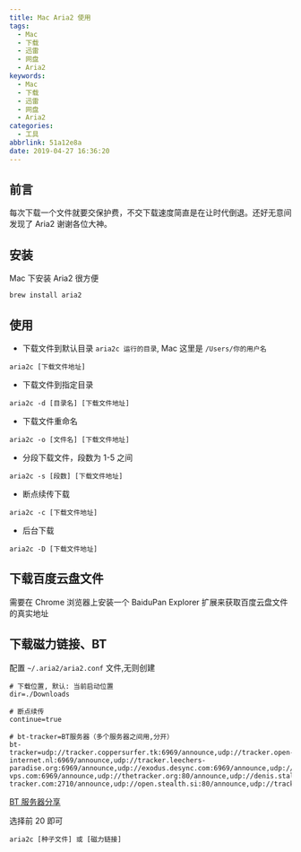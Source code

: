 ```yaml
---
title: Mac Aria2 使用
tags:
  - Mac
  - 下载
  - 迅雷
  - 网盘
  - Aria2
keywords:
  - Mac
  - 下载
  - 迅雷
  - 网盘
  - Aria2
categories:
  - 工具
abbrlink: 51a12e8a
date: 2019-04-27 16:36:20
---
```

## 前言
每次下载一个文件就要交保护费，不交下载速度简直是在让时代倒退。还好无意间发现了 Aria2 谢谢各位大神。

## 安装
Mac 下安装 Aria2 很方便
```
brew install aria2
```

## 使用

* 下载文件到默认目录 `aria2c 运行的目录`, Mac 这里是 `/Users/你的用户名`
```
aria2c [下载文件地址]
```

* 下载文件到指定目录
```
aria2c -d [目录名] [下载文件地址]
```

* 下载文件重命名
```
aria2c -o [文件名] [下载文件地址]
```

* 分段下载文件，段数为 1-5 之间
```
aria2c -s [段数] [下载文件地址]
```

* 断点续传下载
```
aria2c -c [下载文件地址]
```

* 后台下载
```
aria2c -D [下载文件地址]
```

## 下载百度云盘文件
需要在 Chrome 浏览器上安装一个 BaiduPan Explorer 扩展来获取百度云盘文件的真实地址

## 下载磁力链接、BT
配置 `~/.aria2/aria2.conf` 文件,无则创建

```
# 下载位置, 默认: 当前启动位置
dir=./Downloads

# 断点续传
continue=true

# bt-tracker=BT服务器（多个服务器之间用,分开）
bt-tracker=udp://tracker.coppersurfer.tk:6969/announce,udp://tracker.open-internet.nl:6969/announce,udp://tracker.leechers-paradise.org:6969/announce,udp://exodus.desync.com:6969/announce,udp://tracker.internetwarriors.net:1337/announce,udp://9.rarbg.to:2710/announce,udp://9.rarbg.me:2710/announce,udp://tracker.opentrackr.org:1337/announce,http://tracker3.itzmx.com:6961/announce,http://tracker1.itzmx.com:8080/announce,udp://open.demonii.si:1337/announce,udp://tracker.torrent.eu.org:451/announce,udp://tracker.cyberia.is:6969/announce,udp://tracker.tiny-vps.com:6969/announce,udp://thetracker.org:80/announce,udp://denis.stalker.upeer.me:6969/announce,udp://bt.xxx-tracker.com:2710/announce,udp://open.stealth.si:80/announce,udp://tracker.port443.xyz:6969/announce,udp://ipv4.tracker.harry.lu:80/announce
```

[BT 服务器分享](https://github.com/ngosang/trackerslist)  

选择前 20 即可  

```
aria2c [种子文件] 或 [磁力链接]
```

